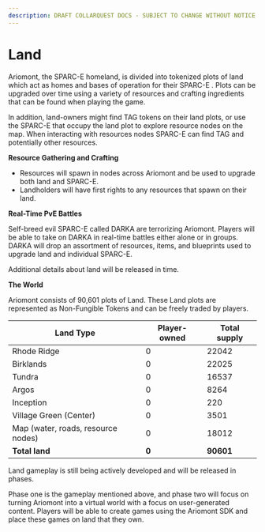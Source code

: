 ```yaml
---
description: DRAFT COLLARQUEST DOCS - SUBJECT TO CHANGE WITHOUT NOTICE.
---
```


# Land

Ariomont,  the SPARC-E homeland,  is divided into tokenized plots of land which act as homes and bases of operation for their SPARC-E . Plots can be upgraded over time using a variety of resources and crafting ingredients that can be found when playing the game.&#x20;

In addition, land-owners might find TAG tokens on their land plots, or use the SPARC-E  that occupy the land plot to explore resource nodes on the map. When interacting with resources nodes SPARC-E  can find TAG and potentially other resources.&#x20;

**Resource Gathering and Crafting**

* Resources will spawn in nodes across Ariomont and be used to upgrade both land and SPARC-E.
* Landholders will have first rights to any resources that spawn on their land.

**Real-Time PvE Battles**

Self-breed evil SPARC-E called DARKA are terrorizing Ariomont. Players will be able to take on DARKA in real-time battles either alone or in groups. DARKA will drop an assortment of resources, items, and blueprints used to upgrade land and individual SPARC-E.

Additional details about land will be released in time.

**The World**

Ariomont consists of 90,601 plots of Land. These Land plots are represented as Non-Fungible Tokens and can be freely traded by players.

| Land Type                          | Player-owned | Total supply |
| ---------------------------------- | ------------ | ------------ |
| Rhode Ridge                        | 0            | 22042        |
| Birklands                          | 0            | 22025        |
| Tundra                             | 0            | 16537        |
| Argos                              | 0            | 8264         |
| Inception                          | 0            | 220          |
| Village Green (Center)             | 0            | 3501         |
| Map (water, roads, resource nodes) | 0            | 18012        |
| **Total land**                     | **0**        | **90601**    |

Land gameplay is still being actively developed and will be released in phases.

Phase one is the gameplay mentioned above, and phase two will focus on turning Ariomont into a virtual world with a focus on user-generated content. Players will be able to create games using the Ariomont SDK and place these games on land that they own.&#x20;
